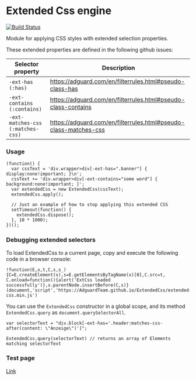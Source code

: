 # Extended Css engine
[![Build Status](https://travis-ci.org/AdguardTeam/ExtendedCss.svg?branch=master)](https://travis-ci.org/AdguardTeam/ExtendedCss)

Module for applying CSS styles with extended selection properties.

These extended properties are defined in the following github issues:

Selector property | Description
--- | ---
`-ext-has (:has)` | https://adguard.com/en/filterrules.html#pseudo-class-has
`-ext-contains (:contains)` | https://adguard.com/en/filterrules.html#pseudo-class-contains
`-ext-matches-css (:matches-css)` | https://adguard.com/en/filterrules.html#pseudo-class-matches-css

### Usage
```
(function() {
  var cssText = 'div.wrapper>div[-ext-has=".banner"] { display:none!important; }\n';
  cssText += 'div.wrapper>div[-ext-contains="some word"] { background:none!important; }';
  var extendedCss = new ExtendedCss(cssText);
  extendedCss.apply();
  
  // Just an example of how to stop applying this extended CSS
  setTimeout(function() {
    extendedCss.dispose();
  }, 10 * 1000);
})();
```

### Debugging extended selectors

To load ExtendedCss to a current page, copy and execute the following code in a browser console:
```
!function(E,x,t,C,s,s_){C=E.createElement(x),s=E.getElementsByTagName(x)[0],C.src=t,
C.onload=function(){alert('ExtCss loaded successfully')},s.parentNode.insertBefore(C,s)}
(document,'script','https://AdguardTeam.github.io/ExtendedCss/extended-css.min.js')
```
You can use the `ExtendedCss` constructor in a global scope, and its method `ExtendedCss.query` as `document.querySelectorAll`.
```
var selectorText = "div.block[-ext-has='.header:matches-css-after(content: \"Anzeige\")']";

ExtendedCss.query(selectorText) // returns an array of Elements matching selectorText
```

### Test page

[Link](https://AdguardTeam.github.io/ExtendedCss/tests/index.html)
